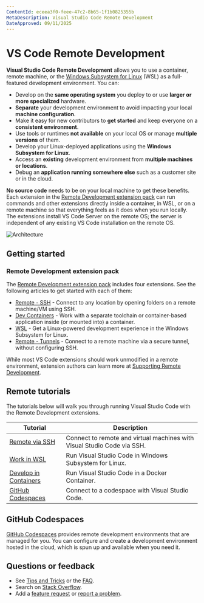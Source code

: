 ```yaml
---
ContentId: eceea3f0-feee-47c2-8b65-1f1b0825355b
MetaDescription: Visual Studio Code Remote Development
DateApproved: 09/11/2025
---
```

# VS Code Remote Development

**Visual Studio Code Remote Development** allows you to use a container, remote machine, or the [Windows Subsystem for Linux](https://learn.microsoft.com/windows/wsl) (WSL) as a full-featured development environment. You can:

- Develop on the **same operating system** you deploy to or use **larger or more specialized** hardware.
- **Separate** your development environment to avoid impacting your local **machine configuration**.
- Make it easy for new contributors to **get started** and keep everyone on a **consistent environment**.
- Use tools or runtimes **not available** on your local OS or manage **multiple versions** of them.
- Develop your Linux-deployed applications using the **Windows Subsystem for Linux**.
- Access an **existing** development environment from **multiple machines or locations**.
- Debug an **application running somewhere else** such as a customer site or in the cloud.

**No source code** needs to be on your local machine to get these benefits. Each extension in the [Remote Development extension pack](https://aka.ms/vscode-remote/download/extension) can run commands and other extensions directly inside a container, in WSL, or on a remote machine so that everything feels as it does when you run locally. The extensions install VS Code Server on the remote OS; the server is independent of any existing VS Code installation on the remote OS.

![Architecture](images/remote-overview/architecture.png)

## Getting started

### Remote Development extension pack

The [Remote Development extension pack](https://aka.ms/vscode-remote/download/extension) includes four extensions. See the following articles to get started with each of them:

- [Remote - SSH](/docs/remote/ssh.md) - Connect to any location by opening folders on a remote machine/VM using SSH.
- [Dev Containers](/docs/devcontainers/containers.md) - Work with a separate toolchain or container-based application inside (or mounted into) a container.
- [WSL](/docs/remote/wsl.md) - Get a Linux-powered development experience in the Windows Subsystem for Linux.
- [Remote - Tunnels](/docs/remote/tunnels.md) - Connect to a remote machine via a secure tunnel, without configuring SSH.

While most VS Code extensions should work unmodified in a remote environment, extension authors can learn more at [Supporting Remote Development](/api/advanced-topics/remote-extensions.md).

## Remote tutorials

The tutorials below will walk you through running Visual Studio Code with the Remote Development extensions.

Tutorial | Description
--- | ---
[Remote via SSH](/docs/remote/ssh-tutorial.md) | Connect to remote and virtual machines with Visual Studio Code via SSH.
[Work in WSL](/docs/remote/wsl-tutorial.md) | Run Visual Studio Code in Windows Subsystem for Linux.
[Develop in Containers](/docs/devcontainers/tutorial.md) | Run Visual Studio Code in a Docker Container.
[GitHub Codespaces](https://docs.github.com/github/developing-online-with-codespaces/using-codespaces-in-visual-studio-code) | Connect to a codespace with Visual Studio Code.

## GitHub Codespaces

[GitHub Codespaces](/docs/remote/codespaces.md) provides remote development environments that are managed for you. You can configure and create a development environment hosted in the cloud, which is spun up and available when you need it.

## Questions or feedback

- See [Tips and Tricks](/docs/remote/troubleshooting.md) or the [FAQ](/docs/remote/faq.md).
- Search on [Stack Overflow](https://stackoverflow.com/questions/tagged/vscode-remote).
- Add a [feature request](https://aka.ms/vscode-remote/feature-requests) or [report a problem](https://aka.ms/vscode-remote/issues/new).
